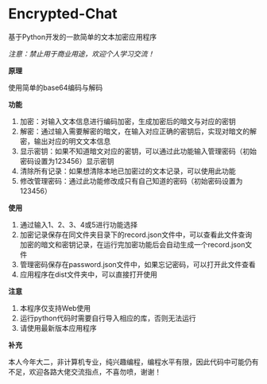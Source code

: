 # Encrypted-Chat
基于Python开发的一款简单的文本加密应用程序

*注意：禁止用于商业用途，欢迎个人学习交流！*

**原理**

使用简单的base64编码与解码

**功能**
1. 加密：对输入文本信息进行编码加密，生成加密后的暗文与对应的密钥
2. 解密：通过输入需要解密的暗文，在输入对应正确的密钥后，实现对暗文的解密，输出对应的明文文本信息
3. 显示密钥：如果不知道暗文对应的密钥，可以通过此功能输入管理密码（初始密码设置为123456）显示密钥
4. 清除所有记录：如果想清除本地已加密过的文本记录，可以使用此功能
5. 修改管理密码：通过此功能修改成只有自己知道的密码（初始密码设置为123456）

**使用**
1. 通过输入1、2、3、4或5进行功能选择
2. 加密记录保存在同文件夹目录下的record.json文件中，可以查看此文件查询加密的暗文和密钥记录，在运行完加密功能后会自动生成一个record.json文件
3. 管理密码保存在password.json文件中，如果忘记密码，可以打开此文件查看
4. 应用程序在dist文件夹中，可以直接打开使用

**注意**
1. 本程序仅支持Web使用
2. 运行python代码时需要自行导入相应的库，否则无法运行
3. 请使用最新版本应用程序

**补充**

本人今年大二，非计算机专业，纯兴趣编程，编程水平有限，因此代码中可能仍有不足，欢迎各路大佬交流指点，不喜勿喷，谢谢！
